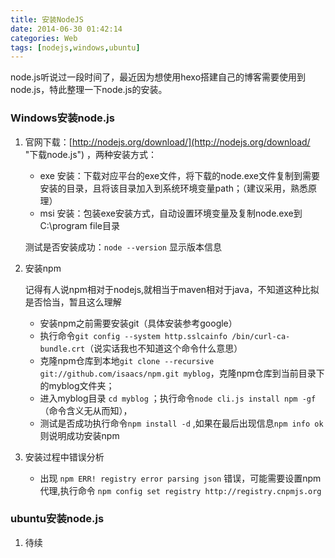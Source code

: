 ```yaml
---
title: 安装NodeJS
date: 2014-06-30 01:42:14
categories: Web 
tags: [nodejs,windows,ubuntu]
---
```

node.js听说过一段时间了，最近因为想使用hexo搭建自己的博客需要使用到node.js，特此整理一下node.js的安装。

### Windows安装node.js
1. 官网下载：[http://nodejs.org/download/](http://nodejs.org/download/ "下载node.js") ，两种安装方式：
	- exe 安装：下载对应平台的exe文件，将下载的node.exe文件复制到需要安装的目录，且将该目录加入到系统环境变量path；（建议采用，熟悉原理）
	- msi 安装：包装exe安装方式，自动设置环境变量及复制node.exe到C:\program file目录
	
	测试是否安装成功：` node --version ` 显示版本信息

2. 安装npm
	
	记得有人说npm相对于nodejs,就相当于maven相对于java，不知道这种比拟是否恰当，暂且这么理解

	- 安装npm之前需要安装git（具体安装参考google）
	- 执行命令`git config --system http.sslcainfo /bin/curl-ca-bundle.crt`（说实话我也不知道这个命令什么意思）
	- 克隆npm仓库到本地`git clone --recursive git://github.com/isaacs/npm.git myblog`，克隆npm仓库到当前目录下的myblog文件夹；
	- 进入myblog目录 `cd myblog` ；执行命令`node cli.js install npm -gf` （命令含义无从而知），
	- 测试是否成功执行命令`npm install -d` ,如果在最后出现信息`npm info ok`则说明成功安装npm

3. 安装过程中错误分析

	- 出现 `npm ERR! registry error parsing json` 错误，可能需要设置npm代理,执行命令 `npm config set registry http://registry.cnpmjs.org`
	
### ubuntu安装node.js  
1. 待续

